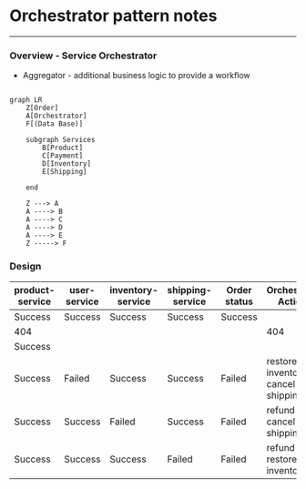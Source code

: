 # Orchestrator pattern notes

---

### Overview - Service Orchestrator

- Aggregator - additional business logic to provide a workflow

```mermaid

graph LR
    Z[Order]
    A[Orchestrator]
    F[(Data Base)]

    subgraph Services
        B[Product]
        C[Payment]
        D[Inventory]
        E[Shipping]

    end

    Z ---> A
    A ----> B
    A ----> C
    A ----> D
    A ----> E
    Z -----> F

```

### Design

| product-service | user-service | inventory-service | shipping-service | Order status | Orchestrator Actions                   |
|-----------------|--------------|-------------------|------------------|--------------|----------------------------------------|
| Success         | Success      | Success           | Success          | Success      |                                        |
| 404             |              |                   |                  |              | 404                                    |
| Success         |              |                   |                  |              |                                        |
| Success         | Failed       | Success           | Success          | Failed       | restore inventory <br> cancel shipping |
| Success         | Success      | Failed            | Success          | Failed       | refund user <br> cancel shipping       |
| Success         | Success      | Success           | Failed           | Failed       | refund user <br> restore inventory     |

